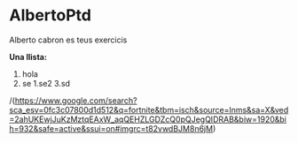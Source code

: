 # AlbertoPtd
Alberto cabron es teus exercicis

**Una llista:**
1. hola
2. se
   1.se2
3.sd

/(https://www.google.com/search?sca_esv=0fc3c07800d1d512&q=fortnite&tbm=isch&source=lnms&sa=X&ved=2ahUKEwjJuKzMztqEAxW_aqQEHZLGDZcQ0pQJegQIDRAB&biw=1920&bih=932&safe=active&ssui=on#imgrc=t82vwdBJM8n6jM)
